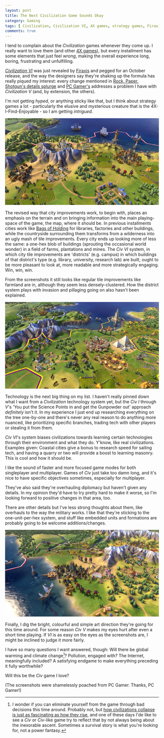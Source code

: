 ```yaml
---
layout: post
title: The Next Civilization Game Sounds Okay
category: Gaming
tags: [ Civilization, Civilization VI, 4X games, strategy games, Firaxis ]
comments: true
---
```


I tend to complain about the *Civilization* games whenever they come up. I really want to love them (and other [4X games](https://en.wikipedia.org/wiki/4X)), but every installment has some elements that just feel *wrong*, making the overall experience long, boring, frustrating and unfulfilling.

[*Civilization VI*](http://franchise.civilization.com/en/games/civilization-vi/) was just revealed by [Firaxis](http://www.firaxis.com/) and pegged for an October release, and the way the designers say they're shaking up the formula has really piqued my interest: every change mentioned in [Rock, Paper, Shotgun's details splurge](https://www.rockpapershotgun.com/2016/05/11/civilization-vi-details/) and [PC Gamer's](http://www.pcgamer.com/civilization-6-everything-you-need-to-know/) addresses a problem I have with *Civilization V* (and, by extension, the others).

I'm not getting *hyped*, or anything sticky like that, but I think about strategy games a lot - particularly the elusive and mysterious creature that is the 4X-I-Find-Enjoyable - so I am getting *intrigued*.

<!--more-->

![Civ 6 screenshot 1](/images/civ_6_01.png)

The revised way that city improvements work, to begin with, places an emphasis on the terrain and on bringing information into the main playing-space of the game, the map, where it should be. In previous installments cities work like [Bags of Holding](http://www.dandwiki.com/wiki/SRD:Bag_of_Holding) for libraries, factories and other buildings, while the countryside surrounding them transforms from a wilderness into an ugly mash of tile improvements. Every city ends up looking more of less the same: a one-hex blob of buildings (sprouting the occasional world wonder) in a field of farms, plantations and mines. The *Civ VI* system, in which city tile improvements are 'districts' (e.g. campus) in which buildings of that district's type (e.g. library, university, research lab) are built, ought to be more pleasant to look at, more readable and more strategically engaging. Win, win, win.

From the screenshots it still looks like regular tile improvements like farmland are in, although they seem less densely-clustered. How the district system plays with invasion and pillaging going on also hasn't been explained.

![Civ 6 screenshot 1](/images/civ_6_02.png)

Technology is the next big thing on my list. I haven't really pinned down what I want from a *Civilization* technology system yet, but the *Civ I* through *V*'s 'You put the Science Points in and get the Gunpowder out' approach *definitely* isn't it. In my experience I just end up researching everything on the tree one-by-one and there's never any real reason to do anything more nuanced, like prioritizing specific branches, trading tech with other players or stealing it from them.

*Civ VI*'s system biases civilizations towards learning certain technologies through their environment and what they do. Y'know, like real civilizations. Examples given: Coastal cities give a bonus to research speed for sailing tech, and having a quarry or two will provide a boost to learning masonry. This is cool and how it should be.

I like the sound of faster and more focused game modes for both singleplayer and multiplayer. Games of *Civ* just take too damn long, and it's nice to have specific objectives sometimes, especially for multiplayer.

They've also said they're overhauling diplomacy but haven't given any details. In my opinion they'd have to try pretty hard to make it worse, so I'm looking forward to positive changes in that area, too.

There are other details but I've less strong thoughts about them, like overhauls to the way the military works. I like that they're sticking to the one-unit-per-hex system, and stuff like embedded units and formations are probably going to be welcome additions/changes.

![Civ 6 screenshot 1](/images/civ_6_03.png)

Finally, I dig the bright, colourful and simple art direction they're going for this time around. For some reason *Civ V* makes my eyes hurt after even a short time playing. If *VI* is as easy on the eyes as the screenshots are, I might be inclined to judge it more fairly.

I have so many questions I want answered, though: Will there be global warming and climate change[^1]? Pollution, engaged with? The Internet, meaningfully included? A satisfying endgame to make everything preceding it fully worthwhile?

Will this be the *Civ* game I love?

(The screenshots were shamelessly poached from PC Gamer. Thanks, PC Gamer!)

[^1]: I wonder if you can eliminate yourself from the game through bad decisions this time around. Probably not, but [how civilizations collapse is just as fascinating as how they rise](http://www.jareddiamond.org/Jared_Diamond/Collapse.html), and one of these days I'de like to see a *Civ* or *Civ*-like game try to reflect that by not always being about the inexorable ascent. Sometimes a survival story is what you're looking for, not a power fantasy.
